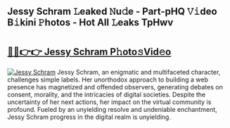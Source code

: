 ## Jessy Schram 𝙻eaked 𝙽u𝚍e - Part-pHQ 𝚅𝚒deo B𝚒kini 𝙿hotos - Hot All 𝙻eaks TpHwv

# <h2><a href="http://ld39gsu.urlbe.top/?page=Jessy+Schram">🔗🔗👉👉 Jessy Schram P𝚑oto𝚜Vid𝚎o</a></h2>

[![Jessy Schram](https://i.imgur.com/eBuTRDB.gif)](http://ld39gsu.urlbe.top/?page=Jessy+Schram)
Jessy Schram, an enigmatic and multifaceted character, challenges simple labels. Her unorthodox approach to building a web presence has magnetized and offended observers, generating debates on consent, morality, and the intricacies of digital societies. Despite the uncertainty of her next actions, her impact on the virtual community is profound. Fueled by an unyielding resolve and undeniable enchantment, Jessy Schram progress in the digital realm is unyielding.
